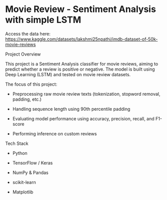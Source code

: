 # Movie Review - Sentiment Analysis with simple LSTM

Access the data here: https://www.kaggle.com/datasets/lakshmi25npathi/imdb-dataset-of-50k-movie-reviews

Project Overview

This project is a Sentiment Analysis classifier for movie reviews, aiming to predict whether a review is positive or negative.
The model is built using Deep Learning (LSTM) and tested on movie review datasets.

The focus of this project:

- Preprocessing raw movie review texts (tokenization, stopword removal, padding, etc.)

- Handling sequence length using 90th percentile padding

- Evaluating model performance using accuracy, precision, recall, and F1-score

- Performing inference on custom reviews

Tech Stack

- Python

- TensorFlow / Keras

- NumPy & Pandas

- scikit-learn

- Matplotlib
